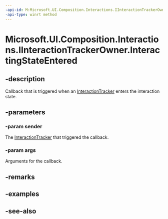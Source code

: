 ```yaml
---
-api-id: M:Microsoft.UI.Composition.Interactions.IInteractionTrackerOwner.InteractingStateEntered(Microsoft.UI.Composition.Interactions.InteractionTracker,Microsoft.UI.Composition.Interactions.InteractionTrackerInteractingStateEnteredArgs)
-api-type: winrt method
---
```


<!-- Method syntax
public void InteractingStateEntered(Windows.UI.Composition.Interactions.InteractionTracker sender, Windows.UI.Composition.Interactions.InteractionTrackerInteractingStateEnteredArgs args)
-->

# Microsoft.UI.Composition.Interactions.IInteractionTrackerOwner.InteractingStateEntered

## -description
Callback that is triggered when an [InteractionTracker](interactiontracker.md) enters the interaction state.

## -parameters
### -param sender
The [InteractionTracker](interactiontracker.md) that triggered the callback.

### -param args
Arguments for the callback.

## -remarks

## -examples

## -see-also
